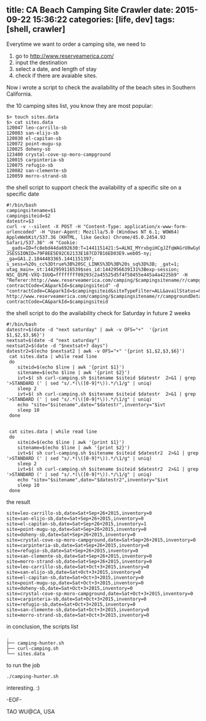 title: CA Beach Camping Site Crawler
date: 2015-09-22 15:36:22
categories: [life, dev]
tags: [shell, crawler]
---

Everytime we want to order a camping site, we need to
1. go to http://www.reserveamerica.com/
2. input the destination
3. select a date, and length of stay
4. check if there are avaiable sites.


Now i wrote a script to check the availability of the beach sites in Southern California.

the 10 camping sites list, you know they are most popular:
```shell
$> touch sites.data
$> cat sites.data
120047 leo-carrillo-sb
120083 san-elijo-sb
120030 el-capitan-sb
120072 point-mugu-sp
120025 doheny-sb
123400 crystal-cove-sp-moro-campground
120015 carpinteria-sb
120075 refugio-sb
120082 san-clemente-sb
120059 morro-strand-sb
```

the shell script to support check the availability of a specific site on a specific date
```shell
#!/bin/bash
campingsitename=$1
campingsiteid=$2
datestr=$3
curl -v --silent -X POST -H "Content-Type: application/x-www-form-urlencoded" -H "User-Agent: Mozilla/5.0 (Windows NT 6.1; WOW64) AppleWebKit/537.36 (KHTML, like Gecko) Chrome/45.0.2454.93 Safari/537.36" -H "Cookie: __gads=ID=fc8ebd44da692630:T=1441151421:S=ALNI_MYrxbgiHCgJZfqWAGrU0wGybjgv3A; JSESSIONID=79F8EE5E92C62133E187CD7B16ED03E9.web05-ny; _ga=GA1.2.1844483365.1441151397; s_sess=%20s_cc%3Dtrue%3B%20SC_LINKS%3D%3B%20s_sq%3D%3B; _gat=1; utag_main=_st:1442959116539$ses_id:1442956639131%3Bexp-session; NSC_QSPE-VXQ-IUUQ=ffffffff09293c2a45525d5f4f58455e445a4a4225b9" -H "Referer:http://www.reserveamerica.com/camping/$campingsitename/r/campgroundDetails.do?contractCode=CA&parkId=$campingsiteid" -d "contractCode=CA&parkId=$campingsiteid&siteTypeFilter=ALL&availStatus=&submitSiteForm=true&search=site&campingDate=$datestr&lengthOfStay=1&campingDateFlex=&currentMaximumWindow=12&contractDefaultMaxWindow=MS%3A24%2CLT%3A18%2CGA%3A24%2CSC%3A13&stateDefaultMaxWindow=MS%3A24%2CGA%3A24%2CSC%3A13&defaultMaximumWindow=12&loop=&siteCode=&lookingFor=&camping_2001_3013=&camping_2001_218=&camping_2002_3013=&camping_2002_218=&camping_2003_3012=&camping_3100_3012=&camping_10001_3012=&camping_10001_218=&camping_3101_3012=&camping_3101_218=&camping_9002_3012=&camping_9002_3013=&camping_9002_218=&camping_9001_3012=&camping_9001_218=&camping_3001_3013=&camping_2004_3013=&camping_2004_3012=&camping_3102_3012=" http://www.reserveamerica.com/camping/$campingsitename/r/campgroundDetails.do?contractCode=CA&parkId=$campingsiteid
```

the shell script to do the availability check for Saturday in future 2 weeks
```shell
#!/bin/bash
datestr=$(date -d "next saturday" | awk -v OFS="+"  '{print $1,$2,$3,$6}')
nextsat=$(date -d "next saturday")
nextsat2=$(date -d "$nextsat+7 days")
datestr2=$(echo $nextsat2 | awk -v OFS="+" '{print $1,$2,$3,$6}')
 cat sites.data | while read line
 do
    siteid=$(echo $line | awk '{print $1}')
    sitename=$(echo $line | awk '{print $2}')
    ivt=$( sh curl-camping.sh $sitename $siteid $datestr  2>&1 | grep  '>STANDARD (' | sed "s/.*(\([0-9]*\)).*/\1/g" | uniq)
    sleep 2
    ivt=$( sh curl-camping.sh $sitename $siteid $datestr  2>&1 | grep  '>STANDARD (' | sed "s/.*(\([0-9]*\)).*/\1/g" | uniq)
    echo "site="$sitename",date="$datestr",inventory="$ivt
    sleep 10
 done


 cat sites.data | while read line
 do
    siteid=$(echo $line | awk '{print $1}')
    sitename=$(echo $line | awk '{print $2}')
    ivt=$( sh curl-camping.sh $sitename $siteid $datestr2  2>&1 | grep  '>STANDARD (' | sed "s/.*(\([0-9]*\)).*/\1/g" | uniq)
    sleep 2
    ivt=$( sh curl-camping.sh $sitename $siteid $datestr2  2>&1 | grep  '>STANDARD (' | sed "s/.*(\([0-9]*\)).*/\1/g" | uniq)
    echo "site="$sitename",date="$datestr2",inventory="$ivt
    sleep 10
 done
```

the result
```shell
site=leo-carrillo-sb,date=Sat+Sep+26+2015,inventory=0
site=san-elijo-sb,date=Sat+Sep+26+2015,inventory=0
site=el-capitan-sb,date=Sat+Sep+26+2015,inventory=1
site=point-mugu-sp,date=Sat+Sep+26+2015,inventory=0
site=doheny-sb,date=Sat+Sep+26+2015,inventory=0
site=crystal-cove-sp-moro-campground,date=Sat+Sep+26+2015,inventory=0
site=carpinteria-sb,date=Sat+Sep+26+2015,inventory=0
site=refugio-sb,date=Sat+Sep+26+2015,inventory=0
site=san-clemente-sb,date=Sat+Sep+26+2015,inventory=0
site=morro-strand-sb,date=Sat+Sep+26+2015,inventory=0
site=leo-carrillo-sb,date=Sat+Oct+3+2015,inventory=0
site=san-elijo-sb,date=Sat+Oct+3+2015,inventory=0
site=el-capitan-sb,date=Sat+Oct+3+2015,inventory=0
site=point-mugu-sp,date=Sat+Oct+3+2015,inventory=0
site=doheny-sb,date=Sat+Oct+3+2015,inventory=0
site=crystal-cove-sp-moro-campground,date=Sat+Oct+3+2015,inventory=0
site=carpinteria-sb,date=Sat+Oct+3+2015,inventory=0
site=refugio-sb,date=Sat+Oct+3+2015,inventory=0
site=san-clemente-sb,date=Sat+Oct+3+2015,inventory=0
site=morro-strand-sb,date=Sat+Oct+3+2015,inventory=0
```

in conclusion, the scripts list
```shell
.
├── camping-hunter.sh
├── curl-camping.sh
└── sites.data
```

to run the job

```shell
./camping-hunter.sh
```

interesting. :)

-EOF-

TAO WU@CA, USA
